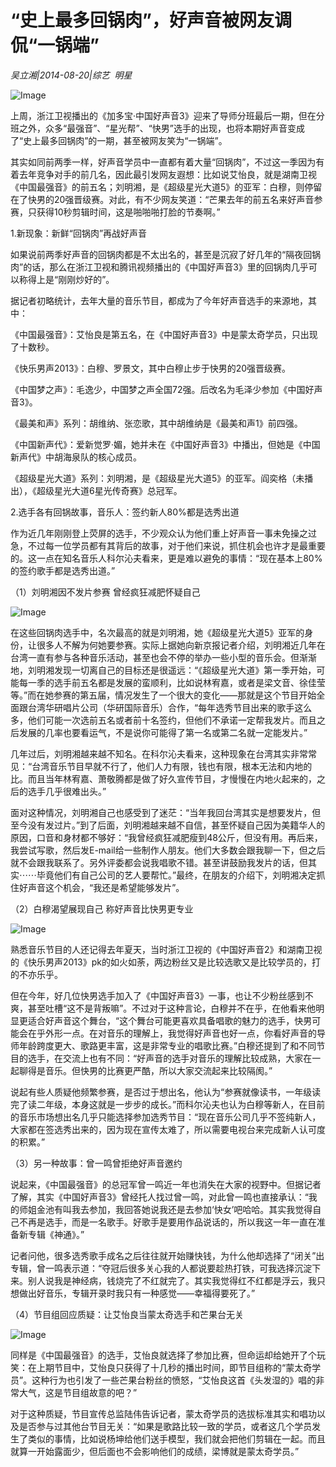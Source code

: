 # “史上最多回锅肉”，好声音被网友调侃“一锅端”

*吴立湘|2014-08-20|综艺 
                                                明星*

![Image](http://p3.pstatp.com/large/6c3b0000dc061ce1bbdb)

上周，浙江卫视播出的《加多宝·中国好声音3》迎来了导师分班最后一期，但在分班之外，众多“最强音”、“星光帮”、“快男”选手的出现，也将本期好声音变成了“史上最多回锅肉”的一期，甚至被网友笑为“一锅端”。

其实如同前两季一样，好声音学员中一直都有着大量“回锅肉”，不过这一季因为有着去年竞争对手的前几名，因此最引发网友遐想：比如说艾怡良，就是湖南卫视《中国最强音》的前五名；刘明湘，是《超级星光大道5》的亚军：白穆，则停留在了快男的20强晋级赛。对此，有不少网友笑道：“芒果去年的前五名来好声音参赛，只获得10秒剪辑时间，这是啪啪啪打脸的节奏啊。”

1.新现象：新鲜“回锅肉”再战好声音

如果说前两季好声音的回锅肉都是不太出名的，甚至是沉寂了好几年的“隔夜回锅肉”的话，那么在浙江卫视和腾讯视频播出的《中国好声音3》里的回锅肉几乎可以称得上是“刚刚炒好的”。

据记者初略统计，去年大量的音乐节目，都成为了今年好声音选手的来源地，其中：

《中国最强音》：艾怡良是第五名，在《中国好声音3》中是蒙太奇学员，只出现了十数秒。

《快乐男声2013》：白穆、罗景文，其中白穆止步于快男的20强晋级赛。

《中国梦之声》：毛逸少，中国梦之声全国72强。后改名为毛泽少参加《中国好声音3》。

《最美和声》系列：胡维纳、张恋歌，其中胡维纳是《最美和声1》前四强。

《中国新声代》：爱新觉罗·媚，她并未在《中国好声音3》中播出，但她是《中国新声代》中胡海泉队的核心成员。

《超级星光大道》系列：刘明湘，是《超级星光大道5》的亚军。阎奕格（未播出），《超级星光大道6星光传奇赛》总冠军。

2.选手各有回锅故事，音乐人：签约新人80%都是选秀出道

作为近几年刚刚登上荧屏的选手，不少观众认为他们重上好声音一事未免操之过急，不过每一位学员都有其背后的故事，对于他们来说，抓住机会也许才是最重要的。这一点在知名音乐人科尔沁夫看来，更是难以避免的事情：“现在基本上80%的签约歌手都是选秀出道。”

（1）刘明湘因不发片参赛 曾经疯狂减肥怀疑自己

![Image](http://p1.pstatp.com/large/6c390004891d5e9e4544)

在这些回锅肉选手中，名次最高的就是刘明湘，她《超级星光大道5》亚军的身份，让很多人不解为何她要参赛。实际上据她向新京报记者介绍，刘明湘近几年在台湾一直有参与各种音乐活动，甚至也会不停的举办一些小型的音乐会。但渐渐地，刘明湘发现一切离自己的目标还是很遥远：“《超级星光大道》第一季开始，可能每一季的选手前五名都是发展的蛮顺利，比如说林宥嘉，或者是梁文音、徐佳莹等。”而在她参赛的第五届，情况发生了一个很大的变化——那就是这个节目开始全面跟台湾华研唱片公司（华研国际音乐）合作，“每年选秀节目出来的歌手这么多，他们可能一次选前五名或者前十名签约，但他们不承诺一定帮我发片。而且之后发展的几率也要看运气，不是说你可能得了第一名或第二名就一定能发片。”

几年过后，刘明湘越来越不知名。在科尔沁夫看来，这种现象在台湾其实非常常见：“台湾音乐节目早就不行了，他们人力有限，钱也有限，根本无法和内地的比。而且当年林宥嘉、萧敬腾都是做了好久宣传节目，才慢慢在内地火起来的，之后的选手几乎很难出头。”

面对这种情况，刘明湘自己也感受到了迷茫：“当年我回台湾其实是想要发片，但至今没有发过片。”到了后面，刘明湘越来越不自信，甚至怀疑自己因为美籍华人的原因，口音和身材都不够好：“我曾经疯狂减肥瘦到48公斤，但没有用。再后来，我尝试写歌，然后发E-mail给一些制作人朋友。他们大多数会跟我聊一下，但之后就不会跟我联系了。另外评委都会说我唱歌不错。甚至讲鼓励我发片的话，但其实⋯⋯毕竟他们有自己公司的艺人要帮忙。”最终，在朋友的介绍下，刘明湘决定抓住好声音这个机会，“我还是希望能够发片”。

（2）白穆渴望展现自己 称好声音比快男更专业

![Image](http://p2.pstatp.com/large/6c3c0000b6f4e901fa10)

熟悉音乐节目的人还记得去年夏天，当时浙江卫视的《中国好声音2》和湖南卫视的《快乐男声2013》pk的如火如荼，两边粉丝又是比较选歌又是比较学员的，打的不亦乐乎。

但在今年，好几位快男选手加入了《中国好声音3》一事，也让不少粉丝感到不爽，甚至吐槽“这不是背叛嘛”。不过对于这种言论，白穆并不在乎，在他看来他明显更适合好声音这个舞台，“这个舞台可能更喜欢具备唱歌的魅力的选手，快男可能会在乎外形一点。在对音乐的理解上，我觉得好声音也好一点，你看好声音的导师年龄跨度更大、歌路更丰富，这是非常专业的唱歌比赛。”白穆还提到了和不同节目的选手，在交流上也有不同：“好声音的选手对音乐的理解比较成熟，大家在一起聊得是音乐。但快男的比赛更严酷，所以大家交流起来比较隔阂。”

说起有些人质疑他频繁参赛，是否过于想出名，他认为“参赛就像读书，一年级读完了读二年级，本身这就是一步步的成长。”而科尔沁夫也认为白穆等新人，在目前的音乐市场想出名几乎只能选择参加选秀节目：“现在音乐公司几乎不签纯新人，大家都在签选秀出来的，因为现在宣传太难了，所以需要电视台来完成新人认可度的积累。”

（3）另一种故事：曾一鸣曾拒绝好声音邀约

说起来，《中国最强音》的总冠军曾一鸣近一年也消失在大家的视野中。但据记者了解，其实《中国好声音3》曾经托人找过曾一鸣，对此曾一鸣也直接承认：“我的师姐金池有叫我去参加，我回答她说我还是去参加‘快女’吧哈哈。其实我觉得自己不再是选手，而是一名歌手。好歌手是要用作品说话的，所以我这一年一直在准备新专辑《神通》。”

记者问他，很多选秀歌手成名之后往往就开始赚快钱，为什么他却选择了“闭关”出专辑，曾一鸣表示道：“夺冠后很多关心我的人都说要趁热打铁，可我选择沉淀下来。别人说我是神经病，钱烧完了不红就完了。其实我觉得红不红都是浮云，我只想做出好音乐，专辑开录时我只有一种感觉——幸福得要死了。”

（4）节目组回应质疑：让艾怡良当蒙太奇选手和芒果台无关

![Image](http://p2.pstatp.com/large/6c3e000047eda34c93b0)

同样是《中国最强音》的选手，艾怡良就选择了参加比赛，但命运却给她开了个玩笑：在上期节目中，艾怡良只获得了十几秒的播出时间，即节目组称的“蒙太奇学员”。这种行为也引发了一些芒果台粉丝的愤怒，“艾怡良这首《头发湿的》唱的非常大气，这是节目组故意的吧？”

对于这种质疑，节目宣传总监陆伟告诉记者，蒙太奇学员的选拔标准其实和唱功以及是否参与过其他台节目无关：“如果是歌路比较一致的学员，或者这几个学员发生了类似的事情，比如说杨坤给他们送手模型，我们就会把他们剪辑在一起。而且就算一开始露面少，但后面也不会影响他们的成绩，梁博就是蒙太奇学员。”


